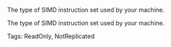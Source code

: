 The type of SIMD instruction set used by your machine.
	
The type of SIMD instruction set used by your machine.

Tags: ReadOnly, NotReplicated